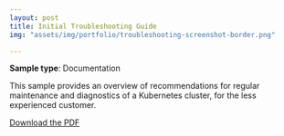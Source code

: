 ```yaml
---
layout: post
title: Initial Troubleshooting Guide
img: "assets/img/portfolio/troubleshooting-screenshot-border.png"

---
```

**Sample type**: Documentation

This sample provides an overview of recommendations for regular maintenance and diagnostics of a Kubernetes cluster, for the less experienced customer.

<a href="https://raw.githubusercontent.com/bunnnnnnn/bunnnnnnn.github.io/main/_portfolio/vmware-troubleshooting.pdf" download>Download the PDF</a>

